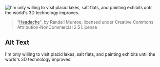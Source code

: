 ![I'm only willing to visit placid lakes, salt flats, and painting exhibits until the world's 3D technology improves.](https://imgs.xkcd.com/comics/headache.png)
> "[Headache](https://xkcd.com/880/)", by Randall Munroe, licensed under Creative Commons Attribution-NonCommercial 2.5 License

## Alt Text
I'm only willing to visit placid lakes, salt flats, and painting exhibits until the world's 3D technology improves.

